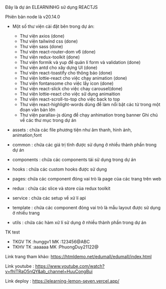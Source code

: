 Đây là dự án ELEARNINHG  sử dụng REACTJS 

Phiên bản node là v20.14.0

- Một số thư viện cài đặt bên trong dự án:
  - Thư viện axios (done)
  - Thư viện tailwind css (done)
  - Thư viện sass (done)
  - Thư viện react-router-dom v6 (done)
  - Thư viện redux-toolkit (done)
  - Thư viện formik và yup để quản lí form và validation (done)
  - Thư viện antd cho xây dựng UI (done)
  - Thư viện react-toastify cho thông báo  (done)
  - Thư viện lottie-react cho việc chạy animation (done)
  - Thư viện fontansome cho việc lấy icon  (done)
  - Thư viện react-slick cho việc chay carousel(done)
  - Thư viện lottie-react cho việc sữ dụng animaition
  - Thư viện react-scroll-to-top cho việc back to top
  - Thư viện react-highlight-words dùng để làm nổi bật các từ trong một đoạn văn bản lớn
  - Thư viện parallax-js dùng để chạy anhimation trong banner
Ghi chú về các thư mục trong dự án

- assets : chứa các file phương tiện như âm thanh, hình ảnh, animation,font
- common : chứa các giá trị tĩnh được sử dụng ở nhiều thành phần trong dự án
- components : chứa các components tái sử dụng trong dự án
- hooks : chứa các custom hooks được sử dụng
- pages: chứa các component đóng vai trò là page của các trang trên web
- redux : chứa các slice và store của redux toolkit
- service : chứa các setup về xử lí api
- template : chứa các component đóng vai trò là mẫu layout được sử dụng ở nhiều trang
- utils : chứa các hàm xử lí sử dụng ở nhiều thành phần trong dự án

TK test
- TKGV
TK :hunggv1
MK :123456@ABC
- TKHV
TK :aaaaaa
MK :PhuongDuy21122@

Link trang tham khảo: https://htmldemo.net/edumall/edumall/index.html

Link youtube : https://www.youtube.com/watch?v=fhlTRaO5nQY&ab_channel=HuuCongBui

Link deploy : https://elearning-lemon-seven.vercel.app/





